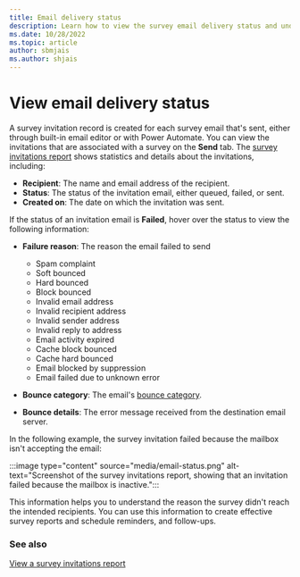 ```yaml
---
title: Email delivery status
description: Learn how to view the survey email delivery status and understand the reason if the delivery failed.
ms.date: 10/28/2022
ms.topic: article
author: sbmjais
ms.author: shjais
---
```


# View email delivery status

A survey invitation record is created for each survey email that's sent, either through built-in email editor or with Power Automate. You can view the invitations that are associated with a survey on the **Send** tab. The [survey invitations report](view-survey-invite.md) shows statistics and details about the invitations, including:

- **Recipient**: The name and email address of the recipient.
- **Status**: The status of the invitation email, either queued, failed, or sent.
- **Created on**: The date on which the invitation was sent.

If the status of an invitation email is **Failed**, hover over the status to view the following information:

- **Failure reason**: The reason the email failed to send

  - Spam complaint
  - Soft bounced
  - Hard bounced
  - Block bounced
  - Invalid email address
  - Invalid recipient address
  - Invalid sender address
  - Invalid reply to address
  - Email activity expired
  - Cache block bounced
  - Cache hard bounced
  - Email blocked by suppression
  - Email failed due to unknown error

- **Bounce category**: The email's [bounce category](/dynamics365/marketing/email-bounce-categories).

- **Bounce details**: The error message received from the destination email server.

In the following example, the survey invitation failed because the mailbox isn't accepting the email:

:::image type="content" source="media/email-status.png" alt-text="Screenshot of the survey invitations report, showing that an invitation failed because the mailbox is inactive.":::

This information helps you to understand the reason the survey didn't reach the intended recipients. You can use this information to create effective survey reports and schedule reminders, and follow-ups.

### See also

[View a survey invitations report](view-survey-invite.md)
